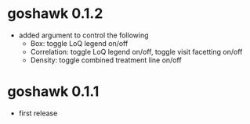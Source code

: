 # goshawk 0.1.2

* added argument to control the following
  * Box: toggle LoQ legend on/off
  * Correlation: toggle LoQ legend on/off, toggle visit facetting on/off
  * Density: toggle combined treatment line on/off

# goshawk 0.1.1

* first release